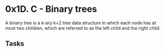 <h1 class="gap">0x1D. C - Binary trees</h1>
A binary tree is a k-ary k=2 tree data structure in which each node has at most two children, which are referred to as the left child and the right child.
<h2 class="gap">Tasks</h2>
